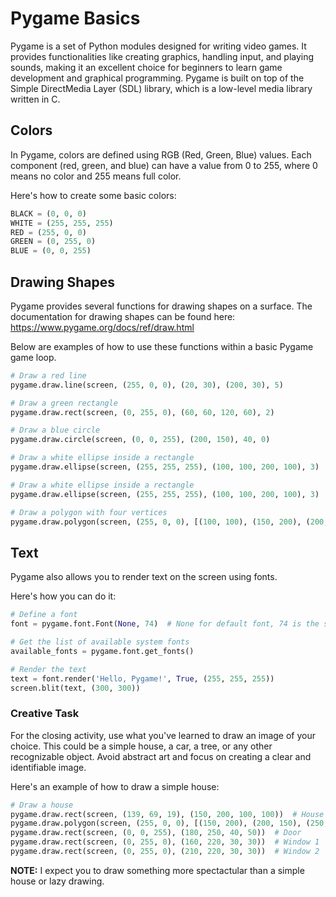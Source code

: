 # Pygame Basics

Pygame is a set of Python modules designed for writing video games. It provides functionalities like creating graphics, handling input, and playing sounds, 
making it an excellent choice for beginners to learn game development and graphical programming. Pygame is built on top of the Simple DirectMedia Layer (SDL) library, 
which is a low-level media library written in C.

## Colors

In Pygame, colors are defined using RGB (Red, Green, Blue) values. Each component (red, green, and blue) can have a value from 0 to 255, where 0 means no color and 255 
means full color. 

Here's how to create some basic colors:

```python
BLACK = (0, 0, 0)
WHITE = (255, 255, 255)
RED = (255, 0, 0)
GREEN = (0, 255, 0)
BLUE = (0, 0, 255)
```

## Drawing Shapes

Pygame provides several functions for drawing shapes on a surface. The documentation for drawing shapes can be found here: https://www.pygame.org/docs/ref/draw.html

Below are examples of how to use these functions within a basic Pygame game loop.

```python
# Draw a red line
pygame.draw.line(screen, (255, 0, 0), (20, 30), (200, 30), 5)

# Draw a green rectangle
pygame.draw.rect(screen, (0, 255, 0), (60, 60, 120, 60), 2)

# Draw a blue circle
pygame.draw.circle(screen, (0, 0, 255), (200, 150), 40, 0)

# Draw a white ellipse inside a rectangle
pygame.draw.ellipse(screen, (255, 255, 255), (100, 100, 200, 100), 3)

# Draw a white ellipse inside a rectangle
pygame.draw.ellipse(screen, (255, 255, 255), (100, 100, 200, 100), 3)

# Draw a polygon with four vertices
pygame.draw.polygon(screen, (255, 0, 0), [(100, 100), (150, 200), (200, 100), (250, 200)], 0)

```

## Text

Pygame also allows you to render text on the screen using fonts. 

Here's how you can do it:

```python
# Define a font
font = pygame.font.Font(None, 74)  # None for default font, 74 is the size

# Get the list of available system fonts
available_fonts = pygame.font.get_fonts()

# Render the text
text = font.render('Hello, Pygame!', True, (255, 255, 255))
screen.blit(text, (300, 300))
```

### Creative Task

For the closing activity, use what you've learned to draw an image of your choice. This could be a simple house, a car, a tree, 
or any other recognizable object. Avoid abstract art and focus on creating a clear and identifiable image. 

Here's an example of how to draw a simple house:

```python
# Draw a house
pygame.draw.rect(screen, (139, 69, 19), (150, 200, 100, 100))  # House base
pygame.draw.polygon(screen, (255, 0, 0), [(150, 200), (200, 150), (250, 200)])  # Roof
pygame.draw.rect(screen, (0, 0, 255), (180, 250, 40, 50))  # Door
pygame.draw.rect(screen, (0, 255, 0), (160, 220, 30, 30))  # Window 1
pygame.draw.rect(screen, (0, 255, 0), (210, 220, 30, 30))  # Window 2
```

**NOTE:** I expect you to draw something more spectactular than a simple house or lazy drawing.
